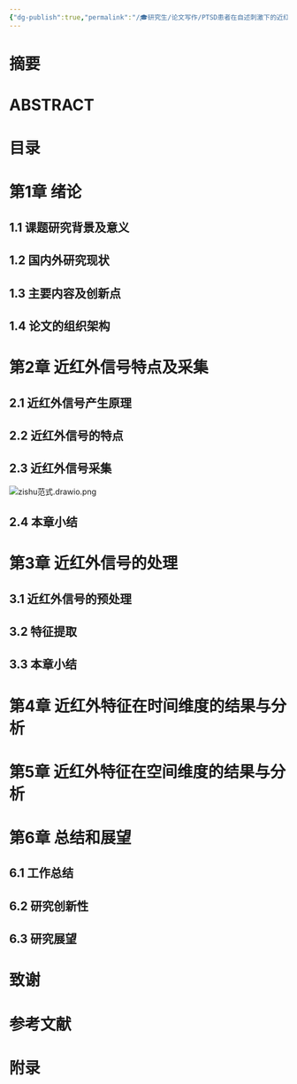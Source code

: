 ```yaml
---
{"dg-publish":true,"permalink":"/🎓研究生/论文写作/PTSD患者在自述刺激下的近红外信号时空动力学研究/","dgPassFrontmatter":true}
---
```


# 摘要
# ABSTRACT
# 目录
# 第1章 绪论
## 1.1 课题研究背景及意义
## 1.2 国内外研究现状
## 1.3 主要内容及创新点
## 1.4 论文的组织架构
# 第2章 近红外信号特点及采集
## 2.1 近红外信号产生原理
## 2.2 近红外信号的特点
## 2.3 近红外信号采集
![zishu范式.drawio.png](https://s2.loli.net/2023/11/21/QB6nItXTjsNE5SO.png)

## 2.4 本章小结

# 第3章 近红外信号的处理
## 3.1 近红外信号的预处理
## 3.2 特征提取
## 3.3 本章小结
# 第4章 近红外特征在时间维度的结果与分析
# 第5章 近红外特征在空间维度的结果与分析
# 第6章 总结和展望
## 6.1 工作总结
## 6.2 研究创新性
## 6.3 研究展望
# 致谢
# 参考文献
# 附录

